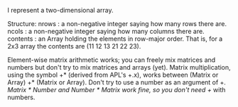 I represent a two-dimensional array.Structure:  nrows : a non-negative integer saying how many rows there are.  ncols : a non-negative integer saying how many columns there are.  contents : an Array holding the elements in row-major order.  That is, for a 2x3 array    the contents are (11 12 13 21 22 23).  Element-wise matrix arithmetic works; you can freely mix matrices and numbers butdon't try to mix matrices and arrays (yet).Matrix multiplication, using the symbol +* (derived from APL's +.x), works between(Matrix or Array) +* (Matrix or Array).  Don't try to use a number as an argument of +*.Matrix * Number and Number * Matrix work fine, so you don't need +* with numbers.